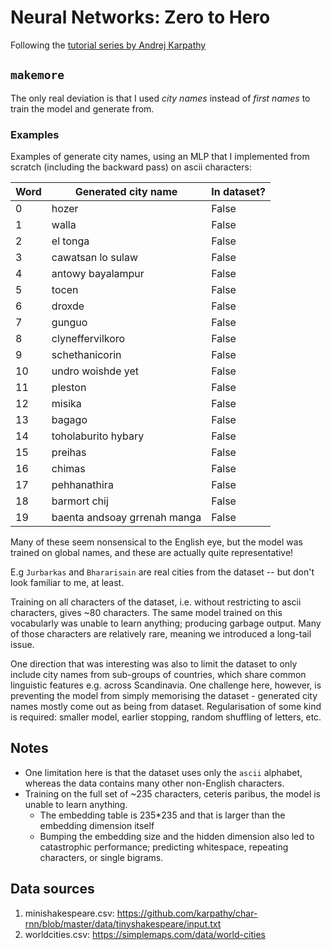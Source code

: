 # Neural Networks: Zero to Hero

Following the [tutorial series by Andrej Karpathy](https://www.youtube.com/playlist?list=PLAqhIrjkxbuWI23v9cThsA9GvCAUhRvKZ)

## `makemore`

The only real deviation is that I used *city names* instead of *first names* to train the model and generate from.

### Examples

Examples of generate city names, using an MLP that I implemented from scratch (including the backward pass) on ascii characters:

| Word | Generated city name          | In dataset? |
| ---- | ---------------------------- | ----------- |
| 0    | hozer                        | False       |
| 1    | walla                        | False       |
| 2    | el tonga                     | False       |
| 3    | cawatsan lo sulaw            | False       |
| 4    | antowy bayalampur            | False       |
| 5    | tocen                        | False       |
| 6    | droxde                       | False       |
| 7    | gunguo                       | False       |
| 8    | clyneffervilkoro             | False       |
| 9    | schethanicorin               | False       |
| 10   | undro woishde yet            | False       |
| 11   | pleston                      | False       |
| 12   | misika                       | False       |
| 13   | bagago                       | False       |
| 14   | toholaburito hybary          | False       |
| 15   | preihas                      | False       |
| 16   | chimas                       | False       |
| 17   | pehhanathira                 | False       |
| 18   | barmort chij                 | False       |
| 19   | baenta andsoay grrenah manga | False       |

Many of these seem nonsensical to the English eye, but the model was trained on global names, and these are actually quite representative!

E.g `Jurbarkas` and `Bhararisain` are real cities from the dataset -- but don't look familiar to me, at least.

Training on all characters of the dataset, i.e. without restricting to ascii characters, gives ~80 characters. The same model trained on this vocabularly was unable to learn anything; producing garbage output. Many of those characters are relatively rare, meaning we introduced a long-tail issue.

One direction that was interesting was also to limit the dataset to only include city names from sub-groups of countries, which share common linguistic features e.g. across Scandinavia. One challenge here, however, is preventing the model from simply memorising the dataset - generated city names mostly come out as being from dataset. Regularisation of some kind is required: smaller model, earlier stopping, random shuffling of letters, etc.


## Notes

* One limitation here is  that the dataset uses only the `ascii` alphabet, whereas the data contains many other non-English characters.
* Training on the full set of ~235 characters, ceteris paribus, the model is unable to learn anything.
  * The embedding table is 235*235 and that is larger than the embedding dimension itself
  * Bumping the embedding size and the hidden dimension also led to catastrophic performance; predicting whitespace, repeating characters, or single bigrams.

## Data sources

1. minishakespeare.csv: https://github.com/karpathy/char-rnn/blob/master/data/tinyshakespeare/input.txt
2. worldcities.csv: https://simplemaps.com/data/world-cities
